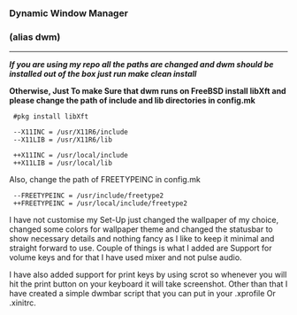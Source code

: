 ### Dynamic Window Manager 
### (alias dwm)
---

***If you are using my repo all the paths are changed and dwm should be installed out of the box just run make clean install***

**Otherwise, Just To make Sure that dwm runs on FreeBSD install libXft and please change the path of include and lib directories in config.mk**
  
     #pkg install libXft 
  
     --X11INC = /usr/X11R6/include
     --X11LIB = /usr/X11R6/lib
  
     ++X11INC = /usr/local/include
     ++X11LIB = /usr/local/lib

Also, change the path of FREETYPEINC in config.mk

     --FREETYPEINC = /usr/include/freetype2
     ++FREETYPEINC = /usr/local/include/freetype2
     
I have not customise my Set-Up just changed the wallpaper of my choice, changed some colors for wallpaper theme and changed the statusbar to show necessary details and nothing fancy as I like to keep it minimal and straight forward to use.
Couple of things is what I added are Support for volume keys and for that I have used mixer and not pulse audio. 

I have also added support for print keys by using scrot so whenever you will hit the print button on your keyboard it will take screenshot.
Other than that I have created a simple dwmbar script that you can put in your .xprofile Or .xinitrc. 
